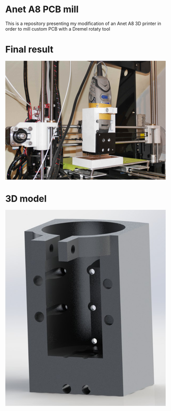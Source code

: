 # Anet A8 PCB mill
This is a repository presenting my modification of an Anet A8 3D printer in order to mill custom PCB with a Dremel rotaty tool

# Final result

![](https://raw.githubusercontent.com/RobinBaruffa/Anet-A8-PCB-mill/master/P1000559.JPG)

# 3D model 

![](https://raw.githubusercontent.com/RobinBaruffa/Anet-A8-PCB-mill/master/rendu%20cnc%20(2).JPG)
